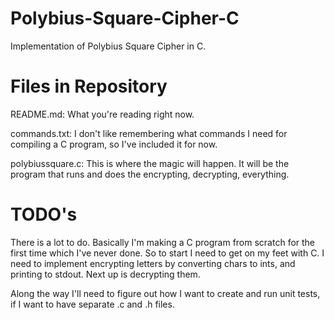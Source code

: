 # Polybius-Square-Cipher-C
Implementation of Polybius Square Cipher in C.

# Files in Repository
README.md: What you're reading right now.

commands.txt: I don't like remembering what commands I need for compiling a C program, so I've included it for now.

polybiussquare.c: This is where the magic will happen. It will be the program that runs and does the encrypting, decrypting, everything.

# TODO's
There is a lot to do. Basically I'm making a C program from scratch for the first time which I've never done. So to start I need to get on my feet with C. I need to implement encrypting letters by converting chars to ints, and printing to stdout. Next up is decrypting them. 

Along the way I'll need to figure out how I want to create and run unit tests, if I want to have separate .c and .h files.
